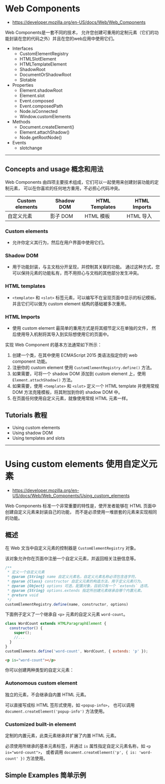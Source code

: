 # Web Components

- <https://developer.mozilla.org/en-US/docs/Web/Web_Components>

Web Components是一套不同的技术，
允许您创建可重用的定制元素（它们的功能封装在您的代码之外）并且在您的web应用中使用它们。

- Interfaces
  - CustomElementRegistry
  - HTMLSlotElement
  - HTMLTemplateElement
  - ShadowRoot
  - DocumentOrShadowRoot
  - Slotable
- Properties
  - Element.shadowRoot
  - Element.slot
  - Event.composed
  - Event.composedPath
  - Node.isConnected
  - Window.customElements
- Methods
  - Document.createElement()
  - Element.attachShadow()
  - Node.getRootNode()
- Events
  - slotchange

---

## Concepts and usage 概念和用法

Web Components 由四项主要技术组成，它们可以一起使用来创建封装功能的定制元素，
可以在你喜欢的任何地方重用，不必担心代码冲突。

Custom elements | Shadow DOM | HTML Templates | HTML Imports
-|-|-|-
自定义元素 | 影子 DOM | HTML 模板 | HTML 导入

### Custom elements
- 允许你定义其行为，然后在用户界面中使用它们。

### Shadow DOM
- 用于功能封装，与主文档分开呈现，并控制其关联的功能。
通过这种方式，您可以保持元素的功能私有，而不用担心与文档的其他部分发生冲突。

### HTML templates
- `<template>` 和 `<slot>` 标签元素，可以编写不在呈现页面中显示的标记模板。
并且它们可以做为 custom element 结构的基础被多次重用。

### HTML Imports
- 使用 custom element 最简单的重用方式是将其细节定义在单独的文件，
然后使用导入机制将其导入到实际想使用它的页面中。

实现 Web Component 的基本方法通常如下所示：

1. 创建一个类，在其中使用 ECMAScript 2015 类语法指定你的 web component 功能。
2. 注册你的 custom element 使用 `CustomElementRegistry.define()` 方法。
3. 如果需要，可将一个 shadow DOM 添加到 custom element 上，使用 `Element.attachShadow()` 方法。
4. 如果需要，使用 `<template>` 和 `<slot>` 定义一个 HTML template 并使用常规 DOM 方法克隆模板，将其附加到你的 shadow DOM 中。
5. 在页面任何使用自定义元素，就像使用常规 HTML 元素一样。

## Tutorials 教程

- Using custom elements
- Using shadow DOM
- Using templates and slots

---

# Using custom elements 使用自定义元素

- <https://developer.mozilla.org/en-US/docs/Web/Web_Components/Using_custom_elements>

Web Components 标准一个非常重要的特性是，使开发者能够在 HTML 页面中创建自定义元素来封装自己的功能，
而不是必须使用一堆嵌套的元素来实现相同的功能。

## 概述

在 Web 文当中自定义元素的控制器是 `CustomElementRegistry` 对象。

该对象允许你在页面中注册一个自定义元素，并返回相关注册信息等。

```js
/**
 * 定义一个自定义元素
 * @param {String} name 自定义元素名，自定义元素名称必须包含连字符。
 * @param {Class} constructor 自定义元素的构造方法，用于定义元素行为。
 * @param {Object} options 可选，配置对象，目前只有一个 `extends` 选项。
 * @param {String} options.extends 指定所创建元素继承自哪个内置元素。
 * @return void
 */
customElementRegistry.define(name, constructor, options)
```

下面例子定义了一个继承自 `<p>` 元素的自定义元素 `word-count`。

```js
class WordCount extends HTMLParagraphElement {
  constructor() {
    super();
    //...
  }
}
customElements.define('word-count', WordCount, { extends: 'p' });
```
```html
<p is="word-count"></p>
```

你可以创建两种类型的自定义元素：

### Autonomous custom element

独立的元素，不会继承自内置 HTML 元素。

可以直接写成标 HTML 签形式使用，如 `<popup-info>`，
也可以调用 `document.createElement('popup-info')` 方法使用。

### Customized built-in elememt

定制的内置元素，此类元素继承并扩展了内置 HTML 元素。

必须使用所继承的基本元素标签，并通过 `is` 属性指定自定义元素名称，如 `<p is="word-count">`，
或者调用 `document.createElement('p', { is: 'word-count' })` 方法使用。

## Simple Examples 简单示例



